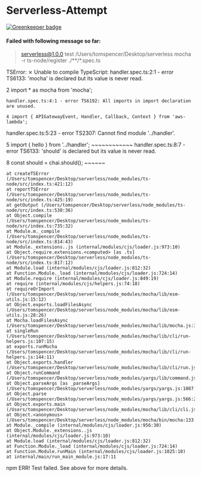 # Serverless-Attempt

[![Greenkeeper badge](https://badges.greenkeeper.io/TomSpencerLondon/Serverless-Attempt.svg)](https://greenkeeper.io/)

#### Failed with following message so far:

> serverless@1.0.0 test /Users/tomspencer/Desktop/serverless
> mocha -r ts-node/register ./**/*.spec.ts


TSError: ⨯ Unable to compile TypeScript:
handler.spec.ts:2:1 - error TS6133: 'mocha' is declared but its value is never read.

2 import * as mocha from 'mocha';
  ~~~~~~~~~~~~~~~~~~~~~~~~~~~~~~~
handler.spec.ts:4:1 - error TS6192: All imports in import declaration are unused.

4 import { APIGatewayEvent, Handler, Callback, Context } from 'aws-lambda';
  ~~~~~~~~~~~~~~~~~~~~~~~~~~~~~~~~~~~~~~~~~~~~~~~~~~~~~~~~~~~~~~~~~~~~~~~~~
handler.spec.ts:5:23 - error TS2307: Cannot find module '../handler'.

5 import { hello } from '../handler';
                        ~~~~~~~~~~~~
handler.spec.ts:8:7 - error TS6133: 'should' is declared but its value is never read.

8 const should = chai.should();
        ~~~~~~

    at createTSError (/Users/tomspencer/Desktop/serverless/node_modules/ts-node/src/index.ts:421:12)
    at reportTSError (/Users/tomspencer/Desktop/serverless/node_modules/ts-node/src/index.ts:425:19)
    at getOutput (/Users/tomspencer/Desktop/serverless/node_modules/ts-node/src/index.ts:530:36)
    at Object.compile (/Users/tomspencer/Desktop/serverless/node_modules/ts-node/src/index.ts:735:32)
    at Module.m._compile (/Users/tomspencer/Desktop/serverless/node_modules/ts-node/src/index.ts:814:43)
    at Module._extensions..js (internal/modules/cjs/loader.js:973:10)
    at Object.require.extensions.<computed> [as .ts] (/Users/tomspencer/Desktop/serverless/node_modules/ts-node/src/index.ts:817:12)
    at Module.load (internal/modules/cjs/loader.js:812:32)
    at Function.Module._load (internal/modules/cjs/loader.js:724:14)
    at Module.require (internal/modules/cjs/loader.js:849:19)
    at require (internal/modules/cjs/helpers.js:74:18)
    at requireOrImport (/Users/tomspencer/Desktop/serverless/node_modules/mocha/lib/esm-utils.js:15:12)
    at Object.exports.loadFilesAsync (/Users/tomspencer/Desktop/serverless/node_modules/mocha/lib/esm-utils.js:28:26)
    at Mocha.loadFilesAsync (/Users/tomspencer/Desktop/serverless/node_modules/mocha/lib/mocha.js:351:19)
    at singleRun (/Users/tomspencer/Desktop/serverless/node_modules/mocha/lib/cli/run-helpers.js:107:15)
    at exports.runMocha (/Users/tomspencer/Desktop/serverless/node_modules/mocha/lib/cli/run-helpers.js:144:11)
    at Object.exports.handler (/Users/tomspencer/Desktop/serverless/node_modules/mocha/lib/cli/run.js:306:11)
    at Object.runCommand (/Users/tomspencer/Desktop/serverless/node_modules/yargs/lib/command.js:242:26)
    at Object.parseArgs [as _parseArgs] (/Users/tomspencer/Desktop/serverless/node_modules/yargs/yargs.js:1087:28)
    at Object.parse (/Users/tomspencer/Desktop/serverless/node_modules/yargs/yargs.js:566:25)
    at Object.exports.main (/Users/tomspencer/Desktop/serverless/node_modules/mocha/lib/cli/cli.js:68:6)
    at Object.<anonymous> (/Users/tomspencer/Desktop/serverless/node_modules/mocha/bin/mocha:133:29)
    at Module._compile (internal/modules/cjs/loader.js:956:30)
    at Object.Module._extensions..js (internal/modules/cjs/loader.js:973:10)
    at Module.load (internal/modules/cjs/loader.js:812:32)
    at Function.Module._load (internal/modules/cjs/loader.js:724:14)
    at Function.Module.runMain (internal/modules/cjs/loader.js:1025:10)
    at internal/main/run_main_module.js:17:11
npm ERR! Test failed.  See above for more details.
